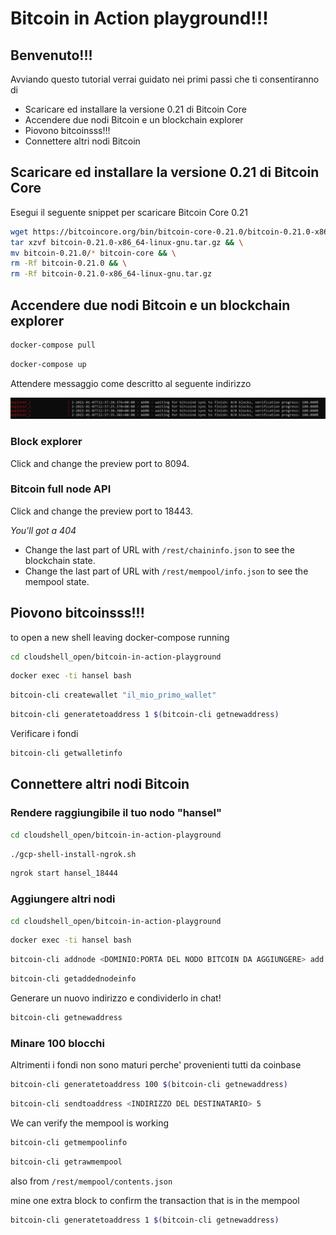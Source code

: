 # Bitcoin in Action playground!!!

## Benvenuto!!!

Avviando questo tutorial verrai guidato nei primi passi che ti consentiranno di
- Scaricare ed installare la versione 0.21 di Bitcoin Core
- Accendere due nodi Bitcoin e un blockchain explorer
- Piovono bitcoinsss!!!
- Connettere altri nodi Bitcoin

## Scaricare ed installare la versione 0.21 di Bitcoin Core

Esegui il seguente snippet per scaricare Bitcoin Core 0.21

```sh
wget https://bitcoincore.org/bin/bitcoin-core-0.21.0/bitcoin-0.21.0-x86_64-linux-gnu.tar.gz && \
tar xzvf bitcoin-0.21.0-x86_64-linux-gnu.tar.gz && \
mv bitcoin-0.21.0/* bitcoin-core && \
rm -Rf bitcoin-0.21.0 && \
rm -Rf bitcoin-0.21.0-x86_64-linux-gnu.tar.gz
```

## Accendere due nodi Bitcoin e un blockchain explorer

```sh
docker-compose pull
```

```sh
docker-compose up
```

Attendere messaggio come descritto al seguente indirizzo

![waiting-for-bitcoind-sync-to-finish](https://raw.githubusercontent.com/aaglietti-itsrizzoli/bitcoin-in-action-playground/master/docs/images/waiting-for-bitcoind-sync-to-finish.png "waiting-for-bitcoind-sync-to-finish")

### Block explorer

Click <walkthrough-web-preview-icon></walkthrough-web-preview-icon> and change
the preview port to 8094.

### Bitcoin full node API
Click <walkthrough-web-preview-icon></walkthrough-web-preview-icon> and change
the preview port to 18443.

*You'll got a 404*

- Change the last part of URL with `/rest/chaininfo.json` to see the blockchain state.
- Change the last part of URL with `/rest/mempool/info.json` to see the mempool state.

## Piovono bitcoinsss!!!

<walkthrough-open-cloud-shell-button></walkthrough-open-cloud-shell-button> to
open a new shell leaving docker-compose running

```sh
cd cloudshell_open/bitcoin-in-action-playground
```

```sh
docker exec -ti hansel bash
```

```sh
bitcoin-cli createwallet "il_mio_primo_wallet"
```

```sh
bitcoin-cli generatetoaddress 1 $(bitcoin-cli getnewaddress)
```

Verificare i fondi

```sh
bitcoin-cli getwalletinfo
```

## Connettere altri nodi Bitcoin

### Rendere raggiungibile il tuo nodo "hansel"

<walkthrough-open-cloud-shell-button></walkthrough-open-cloud-shell-button>

```sh
cd cloudshell_open/bitcoin-in-action-playground
```

```sh
./gcp-shell-install-ngrok.sh
```

```sh
ngrok start hansel_18444
```

### Aggiungere altri nodi

<walkthrough-open-cloud-shell-button></walkthrough-open-cloud-shell-button>

```sh
cd cloudshell_open/bitcoin-in-action-playground
```

```sh
docker exec -ti hansel bash
```

```sh
bitcoin-cli addnode <DOMINIO:PORTA DEL NODO BITCOIN DA AGGIUNGERE> add
```

```sh
bitcoin-cli getaddednodeinfo
```

Generare un nuovo indirizzo e condividerlo in chat!

```sh
bitcoin-cli getnewaddress
```

### Minare 100 blocchi

Altrimenti i fondi non sono maturi perche' provenienti tutti da coinbase

```sh
bitcoin-cli generatetoaddress 100 $(bitcoin-cli getnewaddress)
```

```sh
bitcoin-cli sendtoaddress <INDIRIZZO DEL DESTINATARIO> 5
```

We can verify the mempool is working

```sh
bitcoin-cli getmempoolinfo
```

```sh
bitcoin-cli getrawmempool
```

also from `/rest/mempool/contents.json`

mine one extra block to confirm the transaction that is in the mempool

```sh
bitcoin-cli generatetoaddress 1 $(bitcoin-cli getnewaddress)
```
